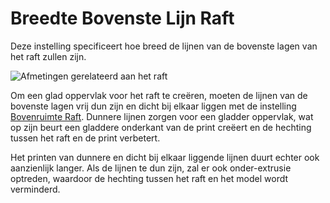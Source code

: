 Breedte Bovenste Lijn Raft
====
Deze instelling specificeert hoe breed de lijnen van de bovenste lagen van het raft zullen zijn.

![Afmetingen gerelateerd aan het raft](../../../articles/images/raft_dimensions.svg)

Om een glad oppervlak voor het raft te creëren, moeten de lijnen van de bovenste lagen vrij dun zijn en dicht bij elkaar liggen met de instelling [Bovenruimte Raft](raft_surface_line_spacing.md). Dunnere lijnen zorgen voor een gladder oppervlak, wat op zijn beurt een gladdere onderkant van de print creëert en de hechting tussen het raft en de print verbetert.

Het printen van dunnere en dicht bij elkaar liggende lijnen duurt echter ook aanzienlijk langer. Als de lijnen te dun zijn, zal er ook onder-extrusie optreden, waardoor de hechting tussen het raft en het model wordt verminderd.